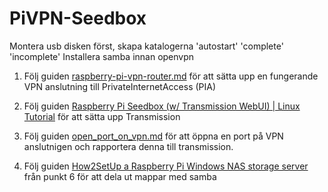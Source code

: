 # PiVPN-Seedbox

Montera usb disken först, skapa katalogerna 'autostart' 'complete' 'incomplete'
Installera samba innan openvpn

1. Följ guiden [raspberry-pi-vpn-router.md](https://github.com/mcfrojd/PiVPN-Seedbox/blob/master/raspberry-pi-vpn-router.md) för att sätta upp en fungerande VPN anslutning till PrivateInternetAccess (PIA)

2. Följ guiden [Raspberry Pi Seedbox (w/ Transmission WebUI) | Linux Tutorial](https://www.youtube.com/watch?v=flhGmgbAqZA&t=346s) för att sätta upp Transmission

3. Följ guiden [open_port_on_vpn.md](https://github.com/mcfrojd/PiVPN-Seedbox/blob/master/open_port_on_vpn) för att öppna en port på VPN anslutnigen och rapportera denna till transmission.

4. Följ guiden [How2SetUp a Raspberry Pi Windows NAS storage server](http://www.simonthepiman.com/how_to_setup_windows_file_server.php) från punkt 6 för att dela ut mappar med samba
